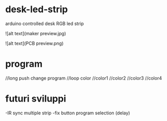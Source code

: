 # desk-led-strip
arduino controlled desk RGB led strip

![alt text](maker preview.jpg)

![alt text](PCB preview.png)

# program
//long push change program
  //loop color
  //color1
  //color2
  //color3
  //color4
  
# futuri sviluppi
-IR sync multiple strip
-fix button program selection (delay)
